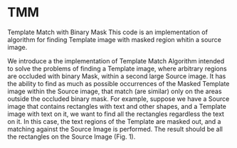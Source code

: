 # TMM
Template Match with Binary Mask
This code is an implementation of algorithm for finding Template image with masked region whitin a source image.

We introduce a the implementation of Template Match Algorithm intended to solve the problems of finding a Template image, where arbitrary regions are occluded with binary Mask, within a second large Source image.
It has the ability to find as much as possible occurrences of the Masked Template image within the Source image, that match (are similar) only on the areas outside the occluded binary mask.
For example, suppose we have a Source image that contains rectangles with text and other shapes, and a Template image with text on it, we want to find all the rectangles regardless the text on it.
In this case, the text regions of the Template are masked out, and a matching against the Source Image is performed. The result should be all the rectangles on the Source Image (Fig. 1).



